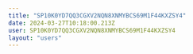 ```yaml
---
title: "SP10K0YD7QQ3CGXV2NQN8XNMYBCS69M1F44KXZSY4"
date: 2024-03-27T10:18:00.213Z
user: SP10K0YD7QQ3CGXV2NQN8XNMYBCS69M1F44KXZSY4
layout: "users"
---
```

    